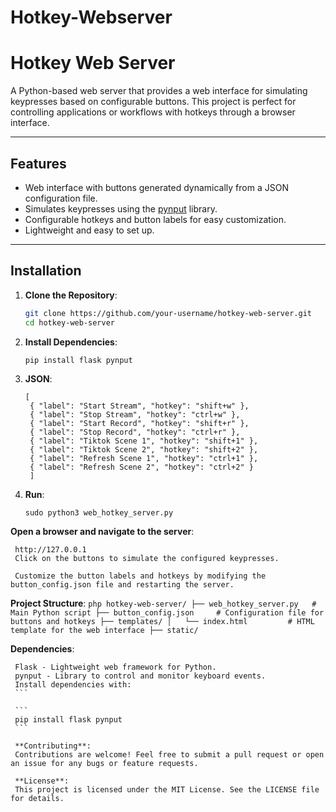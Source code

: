# Hotkey-Webserver
 
# Hotkey Web Server

A Python-based web server that provides a web interface for simulating keypresses based on configurable buttons. This project is perfect for controlling applications or workflows with hotkeys through a browser interface.

---

## Features
- Web interface with buttons generated dynamically from a JSON configuration file.
- Simulates keypresses using the [pynput](https://pypi.org/project/pynput/) library.
- Configurable hotkeys and button labels for easy customization.
- Lightweight and easy to set up.

---

## Installation

1. **Clone the Repository**:
   ```bash
   git clone https://github.com/your-username/hotkey-web-server.git
   cd hotkey-web-server
    ```


3. **Install Dependencies**:
   ```
   pip install flask pynput
    ```

4. **JSON**:
   ```
   [
    { "label": "Start Stream", "hotkey": "shift+w" },
    { "label": "Stop Stream", "hotkey": "ctrl+w" },
    { "label": "Start Record", "hotkey": "shift+r" },
    { "label": "Stop Record", "hotkey": "ctrl+r" },
    { "label": "Tiktok Scene 1", "hotkey": "shift+1" },
    { "label": "Tiktok Scene 2", "hotkey": "shift+2" },
    { "label": "Refresh Scene 1", "hotkey": "ctrl+1" },
    { "label": "Refresh Scene 2", "hotkey": "ctrl+2" }
    ]

    ```


4. **Run**:
   ```
   sudo python3 web_hotkey_server.py
    ```
 **Open a browser and navigate to the server**:
   ```
    http://127.0.0.1
    Click on the buttons to simulate the configured keypresses.

    Customize the button labels and hotkeys by modifying the button_config.json file and restarting the server.
   ```


**Project Structure**:
    ```php
    hotkey-web-server/
    ├── web_hotkey_server.py   # Main Python script
    ├── button_config.json     # Configuration file for buttons and hotkeys
    ├── templates/
    │   └── index.html         # HTML template for the web interface
    ├── static/           
    ```

**Dependencies**:
   ```
    Flask - Lightweight web framework for Python.
    pynput - Library to control and monitor keyboard events.
    Install dependencies with:
    ```

    ```
    pip install flask pynput
    ```

    **Contributing**:
    Contributions are welcome! Feel free to submit a pull request or open an issue for any bugs or feature requests.

    **License**:
    This project is licensed under the MIT License. See the LICENSE file for details.

